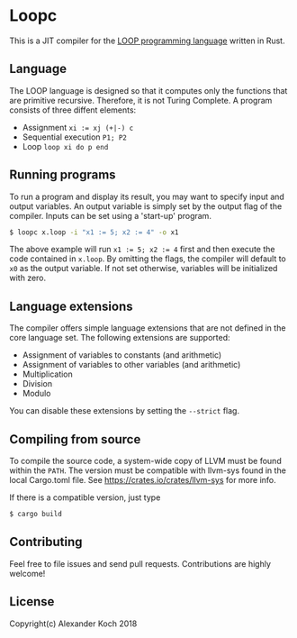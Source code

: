 # Loopc

This is a JIT compiler for the [LOOP programming language](https://en.wikipedia.org/wiki/LOOP_(programming_language)) written in Rust.

## Language

The LOOP language is designed so that it computes only the functions that are primitive recursive.
Therefore, it is not Turing Complete. A program consists of three diffent elements:

* Assignment `xi := xj (+|-) c`
* Sequential execution `P1; P2`
* Loop `loop xi do p end`

## Running programs

To run a program and display its result, you may want to specify input and output variables.
An output variable is simply set by the output flag of the compiler. Inputs can be set using a 'start-up' program.

```sh
$ loopc x.loop -i "x1 := 5; x2 := 4" -o x1
```

The above example will run `x1 := 5; x2 := 4` first and then execute the code contained in `x.loop`.
By omitting the flags, the compiler will default to `x0` as the output variable.
If not set otherwise, variables will be initialized with zero.

## Language extensions

The compiler offers simple language extensions that are not defined in the core language set.
The following extensions are supported:

* Assignment of variables to constants (and arithmetic)
* Assignment of variables to other variables (and arithmetic)
* Multiplication
* Division
* Modulo

You can disable these extensions by setting the `--strict` flag.

## Compiling from source

To compile the source code, a system-wide copy of LLVM must be found within the `PATH`.
The version must be compatible with llvm-sys found in the local Cargo.toml file.
See https://crates.io/crates/llvm-sys for more info.

If there is a compatible version, just type
```sh
$ cargo build
```

## Contributing

Feel free to file issues and send pull requests.
Contributions are highly welcome!

## License

Copyright(c) Alexander Koch 2018
